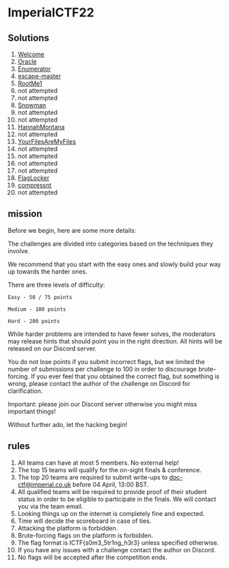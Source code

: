 # ImperialCTF22

## Solutions




1. [Welcome](1-welcome/RADME.md)
2. [Oracle](2-Oracle/README.md)
3. [Enumerator](3-enumerator/README.md)
4. [escape-master](4-escape-master/README.md)
5. [RootMe1](5-RootMe1/README.md)
6. not attempted
7. not attempted
8. [Snowman](8-Snowman/README.md)
9. not attempted
10. not attempted
11. [HannahMontana](11-HannahMontana/README.md)
12. not attempted
13. [YourFilesAreMyFiles](13-YourFilesAreMyFiles/README.md)
14. not attempted
15. not attempted
16. not attempted
17. not attempted
18. [FlagLocker](18-FlagLocker/README.md)
19. [compressnt](19-compressnt/README.md)
20. not attempted


## mission

Before we begin, here are some more details:

The challenges are divided into categories based on the techniques they involve.

We recommend that you start with the easy ones and slowly build your way up towards the harder ones.

There are three levels of difficulty:

    Easy - 50 / 75 points

    Medium - 100 points

    Hard - 200 points

While harder problems are intended to have fewer solves, the moderators may release hints that should point you in the right direction. All hints will be released on our Discord server.

You do not lose points if you submit incorrect flags, but we limited the number of submissions per challenge to 100 in order to discourage brute-forcing. If you ever feel that you obtained the correct flag, but something is wrong, please contact the author of the challenge on Discord for clarification.

Important: please join our Discord server otherwise you might miss important things!

Without further ado, let the hacking begin!

## rules

1. All teams can have at most 5 members. No external help!
1. The top 15 teams will qualify for the on-sight finals & conference.
1. The top 20 teams are required to submit write-ups to doc-ctf@imperial.co.uk before 04 April, 13:00 BST.
1. All qualified teams will be required to provide proof of their student status in order to be eligible to participate in the finals. We will contact you via the team email.
1. Looking things up on the internet is completely fine and expected.
1. Time will decide the scoreboard in case of ties.
1. Attacking the platform is forbidden.
1. Brute-forcing flags on the platform is forbidden.
1. The flag format is ICTF{s0m3_5tr1ng_h3r3} unless specified otherwise.
1. If you have any issues with a challenge contact the author on Discord.
1. No flags will be accepted after the competition ends.



